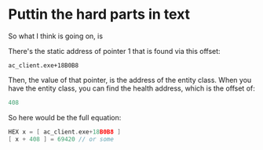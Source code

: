 # Puttin the hard parts in text

So what I think is going on, is

There's the static address of pointer 1 that is found via this offset:

```c++s
ac_client.exe+18B0B8
```

Then, the value of that pointer, is the address of the entity class. When you have the entity class, you can find the health address, which is the offset of:

```c++
408
```

So here would be the full equation:
```c++
HEX x = [ ac_client.exe+18B0B8 ]
[ x + 408 ] = 69420 // or some
```